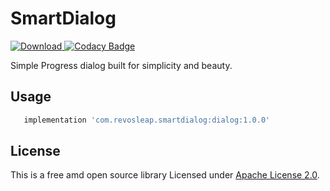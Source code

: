 # SmartDialog
[ ![Download](https://api.bintray.com/packages/carloscj6/UI/SmartDialog/images/download.svg) ](https://bintray.com/carloscj6/UI/SmartDialog/_latestVersion)  [![Codacy Badge](https://api.codacy.com/project/badge/Grade/12a63c07db7a4b03a2ad7858e5b2c76b)](https://app.codacy.com/app/carloscj6/SmartDialog?utm_source=github.com&utm_medium=referral&utm_content=carloscj6/SmartDialog&utm_campaign=Badge_Grade_Dashboard)

Simple Progress dialog built for simplicity and beauty.
## Usage
```gradle 
   implementation 'com.revosleap.smartdialog:dialog:1.0.0'
   ```
## License
This is a free amd open source library Licensed under [Apache License 2.0](/LICENSE).
